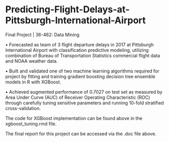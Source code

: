 # Predicting-Flight-Delays-at-Pittsburgh-International-Airport
Final Project | 36-462: Data Mining

•	Forecasted as team of 3 flight departure delays in 2017 at Pittsburgh International Airport with classification predictive modeling, utilizing combination of Bureau of Transportation Statistics commercial flight data and NOAA weather data. 

•	Built and validated one of two machine learning algorithms required for project by fitting and training gradient boosting decision tree ensemble models in R with XGBoost. 

• Achieved augmented performance of 0.7027 on test set as measured by Area Under Curve (AUC) of Receiver Operating Characteristic (ROC) through carefully tuning sensitive parameters and running 10-fold stratified cross-validation.

The code for XGBoost implementation can be found above in the xgboost_tuning.rmd file.

The final report for this project can be accessed via the .doc file above.

